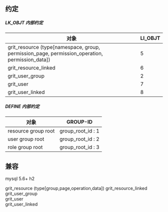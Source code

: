 
## 约定

##### LK_OBJT 内部约定

|  对象 | LI_OBJT | 
| -------- | -------- |
| grit_resource (type[namespace, group, permission_page, permission_operation, permission_data])            | 5     | 
| grit_resource_linked     | 6     | 
| grit_user_group          | 2     | 
| grit_user                | 7     | 
| grit_user_linked         | 8     | 


##### DEFINE 内部约定

|  对象 | GROUP-ID | 
| -------- | -------- | 
| resource group root    | group_root_id : 1     | 
| user group root        | group_root_id : 2     | 
| role group root        | group_root_id : 3     | 

## 兼容
mysql 5.6+
h2


grit_resource (type[group,page,operation,data])
grit_resource_linked
grit_user_group         
grit_user               
grit_user_linked       
